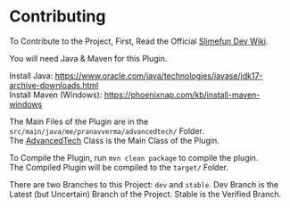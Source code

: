 # Contributing
To Contribute to the Project, First, Read the Official [Slimefun Dev Wiki](https://github.com/Slimefun/Slimefun4/wiki/Developer-Guide).

You will need Java & Maven for this Plugin.

Install Java: https://www.oracle.com/java/technologies/javase/jdk17-archive-downloads.html <br>
Install Maven (Windows): https://phoenixnap.com/kb/install-maven-windows

The Main Files of the Plugin are in the `src/main/java/me/pranavverma/advancedtech/` Folder. <br>
The [AdvancedTech](https://github.com/PranavVerma-droid/AdvancedTech/blob/dev/src/main/java/me/pranavverma/advancedtech/AdvancedTech.java) Class is the Main Class of the Plugin. <br>

To Compile the Plugin, run `mvn clean package` to compile the plugin. <br>
The Compiled Plugin will be compiled to the `target/` Folder.

There are two Branches to this Project: `dev` and `stable`.
Dev Branch is the Latest (but Uncertain) Branch of the Project.
Stable is the Verified Branch.

